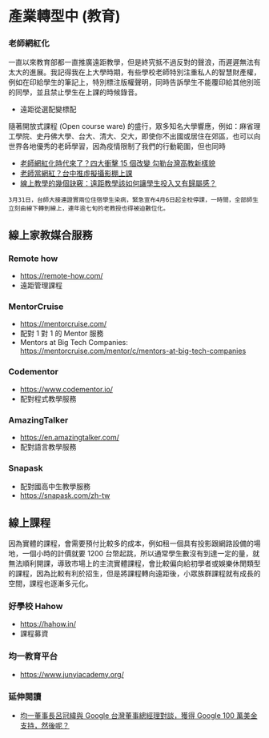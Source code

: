 # 產業轉型中 (教育)

### 老師網紅化

一直以來教育部都一直推廣遠距教學，但是終究抵不過反對的聲浪，而遲遲無法有太大的進展。我記得我在上大學時期，有些學校老師特別注重私人的智慧財產權，例如在印給學生的筆記上，特別標注版權聲明，同時告訴學生不能覆印給其他別班的同學，並且禁止學生在上課的時候錄音。

- 遠距從選配變標配

隨著開放式課程 (Open course ware) 的盛行，眾多知名大學響應，例如：麻省理工學院、史丹佛大學、台大、清大、交大，即使你不出國或居住在郊區，也可以向世界各地優秀的老師學習，因為疫情限制了我們的行動範圍，但也同時

- [老師網紅化時代來了？四大衝擊 15 個改變 勾勒台灣高教新樣貌](https://money.udn.com/money/story/5648/4682668)
- [老師當網紅？台中推虛擬攝影棚上課](https://udn.com/news/story/7325/4470057)
- [線上教學的幾個訣竅：遠距教學該如何讓學生投入又有歸屬感？](https://pansci.asia/archives/183631)

```
3月31日，台師大接連證實兩位住宿學生染病，緊急宣布4月6日起全校停課，一時間，全部師生立刻由線下轉到線上，連年逾七旬的老教授也得被迫數位化。
```

## 線上家教媒合服務

### Remote how

- <https://remote-how.com/>
- 遠距管理課程

### MentorCruise

- <https://mentorcruise.com/>
- 配對 1 對 1 的 Mentor 服務
- Mentors at Big Tech Companies: <https://mentorcruise.com/mentor/c/mentors-at-big-tech-companies>

### Codementor

- https://www.codementor.io/
- 配對程式教學服務

### AmazingTalker

- <https://en.amazingtalker.com/>
- 配對語言教學服務

### Snapask

- 配對國高中生教學服務
- <https://snapask.com/zh-tw>

## 線上課程

因為實體的課程，會需要預付比較多的成本，例如租一個具有投影跟網路設備的場地，一個小時的計價就要 1200 台幣起跳，所以通常學生數沒有到達一定的量，就無法順利開課，導致市場上的主流實體課程，會比較偏向給初學者或娛樂休閒類型的課程，因為比較有利於招生，但是將課程轉向遠距後，小眾族群課程就有成長的空間，課程也逐漸多元化。

### 好學校 Hahow

- <https://hahow.in/>
- 課程募資

### 均一教育平台

- <https://www.junyiacademy.org/>

### 延伸閱讀

- [均一董事長呂冠緯與 Google 台灣董事總經理對談，獲得 Google 100 萬美金支持，然後呢？](https://official.junyiacademy.org/blog/junyi-google-fund-guanwei-letter-1/)
